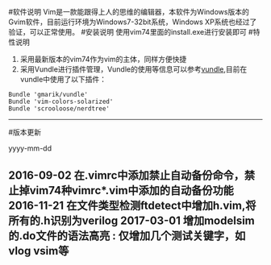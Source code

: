 #软件说明
	Vim是一款能跟得上人的思维的编辑器，本软件为Windows版本的Gvim软件，目前运行环境为Windows7-32bit系统，Windows XP系统也经过了验证，可以正常使用。
#安装说明
	使用vim74里面的install.exe进行安装即可
#特性说明
1. 采用最新版本的vim74作为vim的主体，同样方便快捷
2. 采用Vundle进行插件管理，Vundle的使用等信息可以参考[vundle](https://github.com/vim-scripts/vundle),目前在vundle中使用了以下插件：

```
Bundle 'gmarik/vundle'
Bundle 'vim-colors-solarized'
Bundle 'scrooloose/nerdtree'
``` 
----
#版本更新

yyyy-mm-dd

2016-09-02 在.vimrc中添加禁止自动备份命令，禁止掉vim74种vimrc*.vim中添加的自动备份功能
2016-11-21 在文件类型检测ftdetect中增加h.vim,将所有的.h识别为verilog
2017-03-01 增加modelsim的.do文件的语法高亮 : 仅增加几个测试关键字，如vlog vsim等
----
